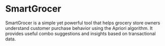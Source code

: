 # SmartGrocer
 SmartGrocer is a simple yet powerful tool that helps grocery store owners understand customer purchase behavior using the Apriori algorithm. It provides useful combo suggestions and insights based on transactional data.
